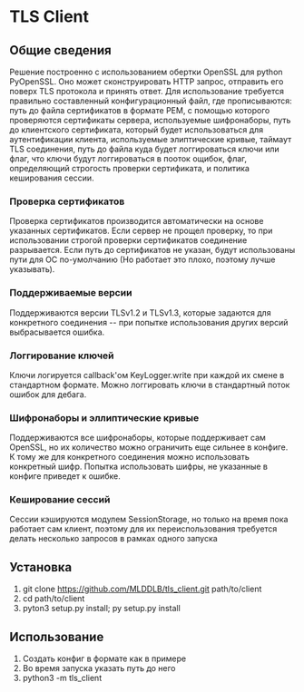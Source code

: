 # TLS Client

## Общие сведения

Решение построенно с использованием обертки OpenSSL для python PyOpenSSL. Оно может сконструировать HTTP запрос, отправить его поверх TLS протокола и принять ответ. Для использование требуется правильно составленный конфигурационный файл, где прописываются: путь до файла сертификатов в формате PEM, с помощью которого проверяются сертификаты сервера, используемые шифронаборы, путь до клиентского сертификата, который будет использоваться для аутентификации клиента, используемые элиптические кривые, таймаут TLS соединения, путь до файла куда будет логгироваться ключи или флаг, что ключи будут логгироваться в пооток ощибок, флаг, определяющий строгость проверки сертификата, и политика кеширования сессии.

### Проверка сертификатов

Проверка сертификатов производится автоматически на основе указанных сертификатов. Если сервер не прощел проверку, то при использовании строгой проверки сертификатов соединение разрывается. Если путь до сертификатов не указан, будут использованы пути для ОС по-умолчанию (Но работает это плохо, поэтому лучше указывать).

### Поддерживаемые версии

Поддерживаются версии TLSv1.2 и TLSv1.3, которые задаются для конкретного соединения -- при попытке использования других версий выбрасывается ошибка.

### Логгирование ключей

Ключи логируется callback'ом KeyLogger.write при каждой их смене в стандартном формате. Можно логгировать ключи в стандартный поток ошибок для дебага.

### Шифронаборы и эллиптические кривые

Поддерживаются все шифронаборы, которые поддерживает сам OpenSSL, но их количество можно ограничить еще сильнее в конфиге. К тому же для конкретного соединения можно использовать конкретный шифр. Попытка использовать шифры, не указанные в конфиге приведет к ошибке.

### Кеширование сессий

Сессии кэшируются модулем SessionStorage, но только на время пока работает сам клиент, поэтому для их переиспользования требуется делать несколько запросов в рамках одного запуска 

## Установка

1. git clone https://github.com/MLDDLB/tls_client.git path/to/client
2. cd path/to/client
3. pyton3 setup.py install; py setup.py install

## Использование

1. Cоздать конфиг в формате как в примере
2. Во время запуска указать путь до него
3. python3 -m tls_client <options>

##